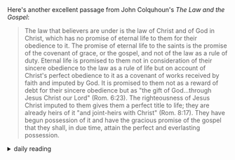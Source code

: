 ## 

Here's another excellent passage from John Colquhoun's *The Law and the Gospel*:

> The law that believers are under is the law of Christ and of God in Christ, which has no promise of eternal life to them for their obedience to it. The promise of eternal life to the saints is the promise of the covenant of grace, or the gospel, and not of the law as a rule of duty. Eternal life is promised to them not in consideration of their sincere obedience to the law as a rule of life but on account of Christ's perfect obedience to it as a covenant of works received by faith and imputed by God. It is promised to them not as a reward of debt for their sincere obedience but as "the gift of God...through Jesus Christ our Lord" (Rom. 6:23). The righteousness of Jesus Christ imputed to them gives them a perfect title to life; they are already heirs of it "and joint-heirs with Christ" (Rom. 8:17). They have begun possession of it and have the gracious promise of the gospel that they shall, in due time, attain the perfect and everlasting possession.

<details markdown="1">
<summary>daily reading</summary>

| {{ page.date | date: "%B %-d, %Y" }} |
| :-------------: |
| [Ex. 29; John 8; Prov. 5; Gal. 4]({% link _Bible/Bible-year-2.md %}) |
| [BC 32]({% link _bc/bc-month-1.md %}) |
| [The Apostles' Creed](https://threeforms.org/the-apostles-creed/) |

</details>